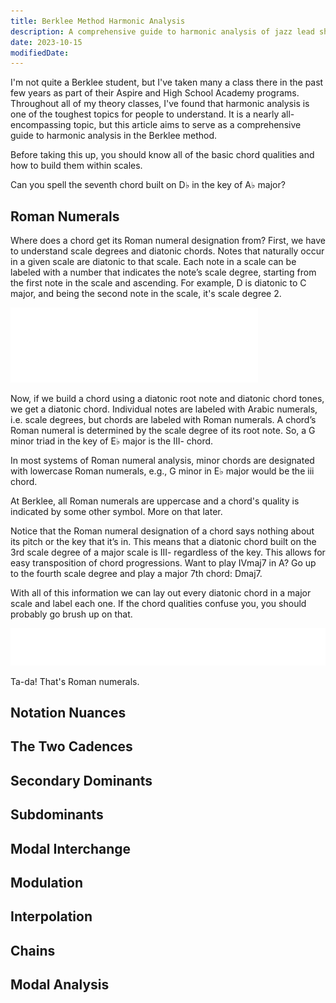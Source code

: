 ```yaml
---
title: Berklee Method Harmonic Analysis
description: A comprehensive guide to harmonic analysis of jazz lead sheets using the Berklee method.
date: 2023-10-15
modifiedDate:
---
```

I'm not quite a Berklee student, but I've taken many a class there in the past few years as part of their Aspire and High School Academy programs. Throughout all of my theory classes, I've found that harmonic analysis is one of the toughest topics for people to understand. It is a nearly all-encompassing topic, but this article aims to serve as a comprehensive guide to harmonic analysis in the Berklee method.

Before taking this up, you should know all of the basic chord qualities and how to build them within scales.

<div class="question"><div><p>Can you spell the seventh chord built on D&#9837; in the key of A&#9837; major?</p></div></div>

## Roman Numerals

Where does a chord get its Roman numeral designation from? First, we have to understand scale degrees and diatonic chords. Notes that naturally occur in a given scale are diatonic to that scale. Each note in a scale can be labeled with a number that indicates the note’s scale degree, starting from the first note in the scale and ascending. For example, D is diatonic to C major, and being the second note in the scale, it's scale degree 2.

<img src="../assets/svg/scaledegrees.svg" class="music">

Now, if we build a chord using a diatonic root note and diatonic chord tones, we get a diatonic chord. Individual notes are labeled with Arabic numerals, i.e. scale degrees, but chords are labeled with Roman numerals. A chord’s Roman numeral is determined by the scale degree of its root note. So, a G minor triad in the key of E♭ major is the III- chord.

<div class="important"><div><p>In most systems of Roman numeral analysis, minor chords are designated with lowercase Roman numerals, e.g., G minor in E&#9837; major would be the iii chord.</p><p>At Berklee, all Roman numerals are uppercase and a chord's quality is indicated by some other symbol. More on that later.</p></div></div>

Notice that the Roman numeral designation of a chord says nothing about its pitch or the key that it’s in. This means that a diatonic chord built on the 3rd scale degree of a major scale is III- regardless of the key. This allows for easy transposition of chord progressions. Want to play IVmaj7 in A? Go up to the fourth scale degree and play a major 7th chord: Dmaj7.

With all of this information we can lay out every diatonic chord in a major scale and label each one. If the chord qualities confuse you, you should probably go brush up on that.

<img src="../assets/svg/diatonicchords.svg">

Ta-da! That's Roman numerals.

## Notation Nuances

## The Two Cadences

## Secondary Dominants

## Subdominants

## Modal Interchange

## Modulation

## Interpolation

## Chains

## Modal Analysis
